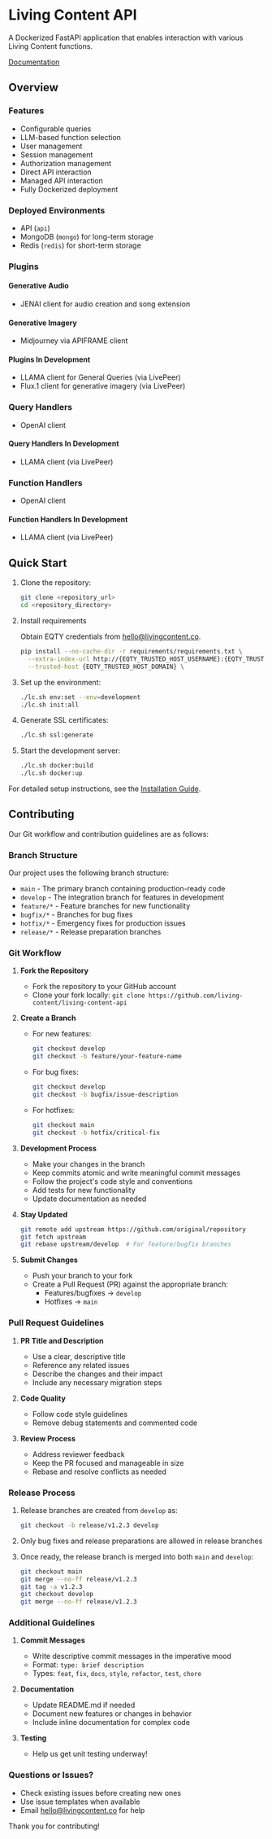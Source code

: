 # Living Content API

A Dockerized FastAPI application that enables interaction with various Living Content functions.

[Documentation](docs/README.md)

## Overview

### Features

- Configurable queries
- LLM-based function selection
- User management
- Session management
- Authorization management
- Direct API interaction
- Managed API interaction
- Fully Dockerized deployment

### Deployed Environments

- API (`api`)
- MongoDB (`mongo`) for long-term storage
- Redis (`redis`) for short-term storage

### Plugins

#### Generative Audio

- JENAI client for audio creation and song extension

#### Generative Imagery

- Midjourney via APIFRAME client

#### Plugins In Development

- LLAMA client for General Queries (via LivePeer)
- Flux.1 client for generative imagery (via LivePeer)

### Query Handlers

- OpenAI client

#### Query Handlers In Development

- LLAMA client (via LivePeer)

### Function Handlers

- OpenAI client

#### Function Handlers In Development

- LLAMA client (via LivePeer)

## Quick Start

1. Clone the repository:

   ```bash
   git clone <repository_url>
   cd <repository_directory>
   ```

2. Install requirements

   Obtain EQTY credentials from <hello@livingcontent.co>.

   ```bash
   pip install --no-cache-dir -r requirements/requirements.txt \
     --extra-index-url http://{EQTY_TRUSTED_HOST_USERNAME}:{EQTY_TRUSTED_HOST_PASSWORD}@{EQTY_TRUSTED_HOST_DOMAIN}/simple/ \
     --trusted-host {EQTY_TRUSTED_HOST_DOMAIN} \
   ```

3. Set up the environment:

   ```bash
   ./lc.sh env:set --env=development
   ./lc.sh init:all
   ```

4. Generate SSL certificates:

   ```bash
   ./lc.sh ssl:generate
   ```

5. Start the development server:

   ```bash
   ./lc.sh docker:build
   ./lc.sh docker:up
   ```

For detailed setup instructions, see the [Installation Guide](docs/installation.md).

## Contributing

Our Git workflow and contribution guidelines are as follows:

### Branch Structure

Our project uses the following branch structure:

- `main` - The primary branch containing production-ready code
- `develop` - The integration branch for features in development
- `feature/*` - Feature branches for new functionality
- `bugfix/*` - Branches for bug fixes
- `hotfix/*` - Emergency fixes for production issues
- `release/*` - Release preparation branches

### Git Workflow

1. **Fork the Repository**
   - Fork the repository to your GitHub account
   - Clone your fork locally: `git clone https://github.com/living-content/living-content-api`

2. **Create a Branch**
   - For new features:

     ```bash
     git checkout develop
     git checkout -b feature/your-feature-name
     ```

   - For bug fixes:

     ```bash
     git checkout develop
     git checkout -b bugfix/issue-description
     ```

   - For hotfixes:

     ```bash
     git checkout main
     git checkout -b hotfix/critical-fix
     ```

3. **Development Process**
   - Make your changes in the branch
   - Keep commits atomic and write meaningful commit messages
   - Follow the project's code style and conventions
   - Add tests for new functionality
   - Update documentation as needed

4. **Stay Updated**

   ```bash
   git remote add upstream https://github.com/original/repository
   git fetch upstream
   git rebase upstream/develop  # For feature/bugfix branches
   ```

5. **Submit Changes**
   - Push your branch to your fork
   - Create a Pull Request (PR) against the appropriate branch:
     - Features/bugfixes -> `develop`
     - Hotfixes -> `main`

### Pull Request Guidelines

1. **PR Title and Description**
   - Use a clear, descriptive title
   - Reference any related issues
   - Describe the changes and their impact
   - Include any necessary migration steps

2. **Code Quality**
   - Follow code style guidelines
   - Remove debug statements and commented code

3. **Review Process**
   - Address reviewer feedback
   - Keep the PR focused and manageable in size
   - Rebase and resolve conflicts as needed

### Release Process

1. Release branches are created from `develop` as:

   ```bash
   git checkout -b release/v1.2.3 develop
   ```

2. Only bug fixes and release preparations are allowed in release branches

3. Once ready, the release branch is merged into both `main` and `develop`:

   ```bash
   git checkout main
   git merge --no-ff release/v1.2.3
   git tag -a v1.2.3
   git checkout develop
   git merge --no-ff release/v1.2.3
   ```

### Additional Guidelines

1. **Commit Messages**
   - Write descriptive commit messages in the imperative mood
   - Format: `type: brief description`
   - Types: `feat`, `fix`, `docs`, `style`, `refactor`, `test`, `chore`

2. **Documentation**
   - Update README.md if needed
   - Document new features or changes in behavior
   - Include inline documentation for complex code

3. **Testing**
   - Help us get unit testing underway!

### Questions or Issues?

- Check existing issues before creating new ones
- Use issue templates when available
- Email <hello@livingcontent.co> for help

Thank you for contributing!
